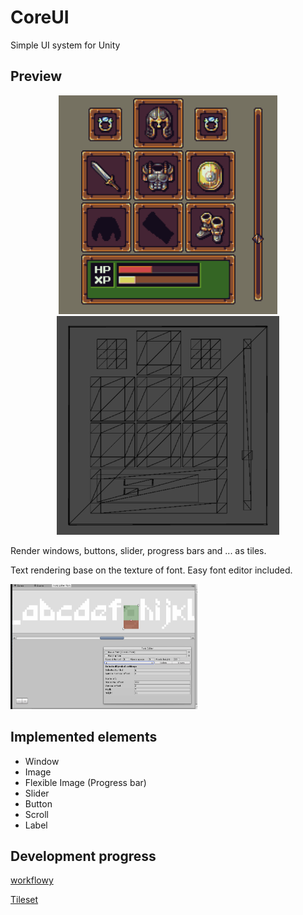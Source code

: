 # CoreUI
Simple UI system for Unity

## Preview
<p align="center">
  <img src="./Preview/Result.png" Height="350"/>
  <img src="./Preview/Raw.png" Height="350"/>
</p>

Render windows, buttons, slider, progress bars and ... as tiles.

Text rendering base on the texture of font. Easy font editor included.
<p align="left">
  <img src="./Preview/FontEditor.png" Height="200"/>
</p>

## Implemented elements
- Window
- Image
- Flexible Image (Progress bar)
- Slider
- Button
- Scroll
- Label

## Development progress
[workflowy](https://workflowy.com/s/HwM7.cApHYq98eb)

[Tileset](http://pixeljoint.com/pixelart/73768.htm)
